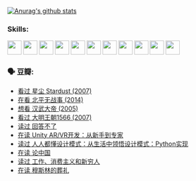 
[![Anurag's github stats](https://github-readme-stats.vercel.app/api?username=w940853815)](https://github.com/anuraghazra/github-readme-stats)

### Skills:

<code><img height="32" src="https://cdn.jsdelivr.net/npm/simple-icons@v5/icons/python.svg"></code>
<code><img height="32" src="https://cdn.jsdelivr.net/npm/simple-icons@v5/icons/javascript.svg"></code>
<code><img height="32" src="https://cdn.jsdelivr.net/npm/simple-icons@v5/icons/django.svg"></code>
<code><img height="32" src="https://cdn.jsdelivr.net/npm/simple-icons@v5/icons/flask.svg"></code>
<code><img height="32" src="https://cdn.jsdelivr.net/npm/simple-icons@v5/icons/vuetify.svg"></code>
<code><img height="32" src="https://cdn.jsdelivr.net/npm/simple-icons@v5/icons/git.svg"></code>
<code><img height="32" src="https://cdn.jsdelivr.net/npm/simple-icons@v5/icons/docker.svg"></code>
<code><img height="32" src="https://cdn.jsdelivr.net/npm/simple-icons@v5/icons/postgresql.svg"></code>
<code><img height="32" src="https://cdn.jsdelivr.net/npm/simple-icons@v5/icons/elasticsearch.svg"></code>
<code><img height="32" src="https://cdn.jsdelivr.net/npm/simple-icons@v5/icons/macos.svg"></code>
<code><img height="32" src="https://cdn.jsdelivr.net/npm/simple-icons@v5/icons/linux.svg"></code>

### 🗣 豆瓣:

<!-- DOUBAN-ACTIVITIES:START -->
- [看过 星尘 Stardust‎ (2007)](https://www.douban.com/people/136069238/status/3822692117/?_i=49398767)
- [在看 北平无战事‎ (2014)](https://www.douban.com/people/136069238/status/3821449886/?_i=49398767)
- [想看 汉武大帝‎ (2005)](https://www.douban.com/people/136069238/status/3821405621/?_i=49398767)
- [看过 大明王朝1566‎ (2007)](https://www.douban.com/people/136069238/status/3821396719/?_i=49398767)
- [读过 回答不了](https://www.douban.com/people/136069238/status/3812155932/?_i=49398767)
- [在读 Unity AR/VR开发：从新手到专家](https://www.douban.com/people/136069238/status/3810864648/?_i=49398767)
- [读过 人人都懂设计模式：从生活中领悟设计模式：Python实现](https://www.douban.com/people/136069238/status/3806334005/?_i=49398767)
- [在读 论中国](https://www.douban.com/people/136069238/status/3805671678/?_i=49398767)
- [读过 工作、消费主义和新穷人](https://www.douban.com/people/136069238/status/3803834644/?_i=49398767)
- [在读 穆斯林的葬礼](https://www.douban.com/people/136069238/status/3802824932/?_i=49398767)
<!-- DOUBAN-ACTIVITIES:END -->
<!--
**w940853815/w940853815** is a ✨ _special_ ✨ repository because its `README.md` (this file) appears on your GitHub profile.

Here are some ideas to get you started:

- 🔭 I’m currently working on ...
- 🌱 I’m currently learning ...
- 👯 I’m looking to collaborate on ...
- 🤔 I’m looking for help with ...
- 💬 Ask me about ...
- 📫 How to reach me: ...
- 😄 Pronouns: ...
- ⚡ Fun fact: ...
-->
